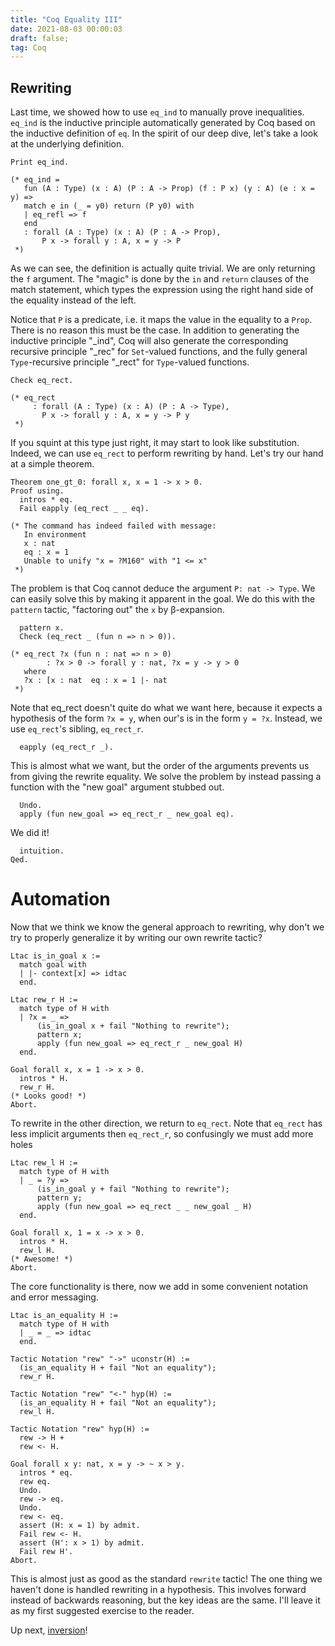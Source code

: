 ```yaml
---
title: "Coq Equality III"
date: 2021-08-03 00:00:03
draft: false;
tag: Coq
---
```


## Rewriting

 Last time, we showed how to use `eq_ind` to manually prove inequalities. `eq_ind` is the
   inductive principle automatically generated by Coq based on the inductive definition of
   `eq`. In the spirit of our deep dive, let's take a look at the underlying definition.

```Coq
Print eq_ind.

(* eq_ind =
   fun (A : Type) (x : A) (P : A -> Prop) (f : P x) (y : A) (e : x = y) =>
   match e in (_ = y0) return (P y0) with
   | eq_refl => f
   end
   : forall (A : Type) (x : A) (P : A -> Prop),
       P x -> forall y : A, x = y -> P
 *)
```


 As we can see, the definition is actually quite trivial. We are only returning the
   `f` argument. The "magic" is done by the `in` and `return` clauses of the match
   statement, which types the expression using the right hand side of the equality
   instead of the left.

   Notice that `P` is a predicate, i.e. it maps the value in the equality to a `Prop`.
   There is no reason this must be the case. In addition to generating the inductive
   principle "_ind", Coq will also generate the corresponding recursive principle
   "_rec" for `Set`-valued functions, and the fully general `Type`-recursive principle
   "_rect" for `Type`-valued functions.

```Coq
Check eq_rect.

(* eq_rect
	 : forall (A : Type) (x : A) (P : A -> Type),
       P x -> forall y : A, x = y -> P y
 *)
```


 If you squint at this type just right, it may start to look like substitution. Indeed,
   we can use `eq_rect` to perform rewriting by hand. Let's try our hand at a simple
   theorem.

```Coq
Theorem one_gt_0: forall x, x = 1 -> x > 0.
Proof using.
  intros * eq.
  Fail eapply (eq_rect _ _ eq).

(* The command has indeed failed with message:
   In environment
   x : nat
   eq : x = 1
   Unable to unify "x = ?M160" with "1 <= x"
 *)
```


 The problem is that Coq cannot deduce the argument `P: nat -> Type`. We can easily solve
   this by making it apparent in the goal. We do this with the `pattern` tactic, "factoring out"
   the `x` by β-expansion.

```Coq
  pattern x.
  Check (eq_rect _ (fun n => n > 0)).

(* eq_rect ?x (fun n : nat => n > 0)
	    : ?x > 0 -> forall y : nat, ?x = y -> y > 0
   where
   ?x : [x : nat  eq : x = 1 |- nat
 *)
```


 Note that eq_rect doesn't quite do what we want here, because it expects a hypothesis
   of the form `?x = y`, when our's is in the form `y = ?x`. Instead, we use `eq_rect`'s
   sibling, `eq_rect_r`.

```Coq
  eapply (eq_rect_r _).
```


 This is almost what we want, but the order of the arguments prevents us from giving
   the rewrite equality. We solve the problem by instead passing a function with the
   "new goal" argument stubbed out.

```Coq
  Undo.
  apply (fun new_goal => eq_rect_r _ new_goal eq).
```


 We did it!
```Coq
  intuition.
Qed.
```


# Automation

 Now that we think we know the general approach to rewriting, why don't we try to properly
   generalize it by writing our own rewrite tactic?


```Coq
Ltac is_in_goal x :=
  match goal with
  | |- context[x] => idtac
  end.

Ltac rew_r H :=
  match type of H with
  | ?x = _ =>
      (is_in_goal x + fail "Nothing to rewrite");
      pattern x;
      apply (fun new_goal => eq_rect_r _ new_goal H)
  end.

Goal forall x, x = 1 -> x > 0.
  intros * H.
  rew_r H.
(* Looks good! *)
Abort.
```


 To rewrite in the other direction, we return to `eq_rect`. Note that `eq_rect` has less
   implicit arguments then `eq_rect_r`, so confusingly we must add more holes

```Coq
Ltac rew_l H :=
  match type of H with
  | _ = ?y =>
      (is_in_goal y + fail "Nothing to rewrite");
      pattern y;
      apply (fun new_goal => eq_rect _ _ new_goal _ H)
  end.

Goal forall x, 1 = x -> x > 0.
  intros * H.
  rew_l H.
(* Awesome! *)
Abort.
```


 The core functionality is there, now we add in some convenient notation and error messaging.


```Coq
Ltac is_an_equality H :=
  match type of H with
  | _ = _ => idtac
  end.

Tactic Notation "rew" "->" uconstr(H) :=
  (is_an_equality H + fail "Not an equality");
  rew_r H.

Tactic Notation "rew" "<-" hyp(H) :=
  (is_an_equality H + fail "Not an equality");
  rew_l H.

Tactic Notation "rew" hyp(H) :=
  rew -> H +
  rew <- H.

Goal forall x y: nat, x = y -> ~ x > y.
  intros * eq.
  rew eq.
  Undo.
  rew -> eq.
  Undo.
  rew <- eq.
  assert (H: x = 1) by admit.
  Fail rew <- H.
  assert (H': x > 1) by admit.
  Fail rew H'.
Abort.
```


 This is almost just as good as the standard `rewrite` tactic! The one thing we
   haven't done is handled rewriting in a hypothesis. This involves forward instead
   of backwards reasoning, but the key ideas are the same. I'll leave it as my first
   suggested exercise to the reader.

   Up next, [inversion](/posts/coq-inversion)!

